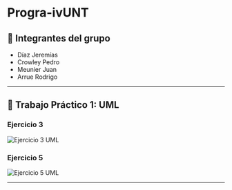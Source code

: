 # Progra-ivUNT

## 👥 Integrantes del grupo
- Díaz Jeremías  
- Crowley Pedro  
- Meunier Juan 
- Arrue Rodrigo 
---

## 📌 Trabajo Práctico 1: UML

### Ejercicio 3
![Ejercicio 3 UML](https://github.com/user-attachments/assets/7be6ba79-9079-4045-83db-f240bac201ac)

### Ejercicio 5
![Ejercicio 5 UML](https://github.com/user-attachments/assets/494d1b2e-efed-4bc1-b28d-384d182e1c35)

---
